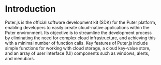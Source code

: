 # Introduction

Puter.js is the official software development kit (SDK) for the Puter platform, enabling developers to easily create cloud-native applications within the Puter environment. Its objective is to streamline the development process by eliminating the need for complex cloud infrastructure, and achieving this with a minimal number of function calls. Key features of Puter.js include simple functions for working with cloud storage, a cloud key-value store, and an array of user interface (UI) components such as windows, alerts, and menubars.